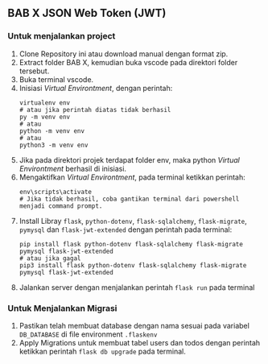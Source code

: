 ## BAB X JSON Web Token (JWT)

### Untuk menjalankan project
1. Clone Repository ini atau download manual dengan format zip.
2. Extract folder BAB X, kemudian buka vscode pada direktori folder tersebut.
3. Buka terminal vscode.
4. Inisiasi *Virtual Environtment*, dengan perintah:
    ```shell
    virtualenv env
    # atau jika perintah diatas tidak berhasil
    py -m venv env 
    # atau
    python -m venv env
    # atau
    python3 -m venv env
    ```
5. Jika pada direktori projek terdapat folder env, maka python *Virtual Environtment* berhasil di inisiasi.
6. Mengaktifkan *Virtual Environtment*, pada terminal ketikkan perintah:
    ```shell
    env\scripts\activate
    # Jika tidak berhasil, coba gantikan terminal dari powershell menjadi command prompt.
    ```
7. Install Libray `flask`, `python-dotenv`, `flask-sqlalchemy`, `flask-migrate`, `pymysql` dan `flask-jwt-extended`  dengan perintah pada terminal:
    ```shell
    pip install flask python-dotenv flask-sqlalchemy flask-migrate pymysql flask-jwt-extended
    # atau jika gagal
    pip3 install flask python-dotenv flask-sqlalchemy flask-migrate pymysql flask-jwt-extended
    ```
8. Jalankan server dengan menjalankan perintah `flask run` pada terminal

### Untuk Menjalankan Migrasi
1. Pastikan telah membuat database dengan nama sesuai pada variabel `DB_DATABASE` di file environment `.flaskenv`
2. Apply Migrations untuk membuat tabel users dan todos dengan perintah ketikkan perintah `flask db upgrade` pada terminal.
